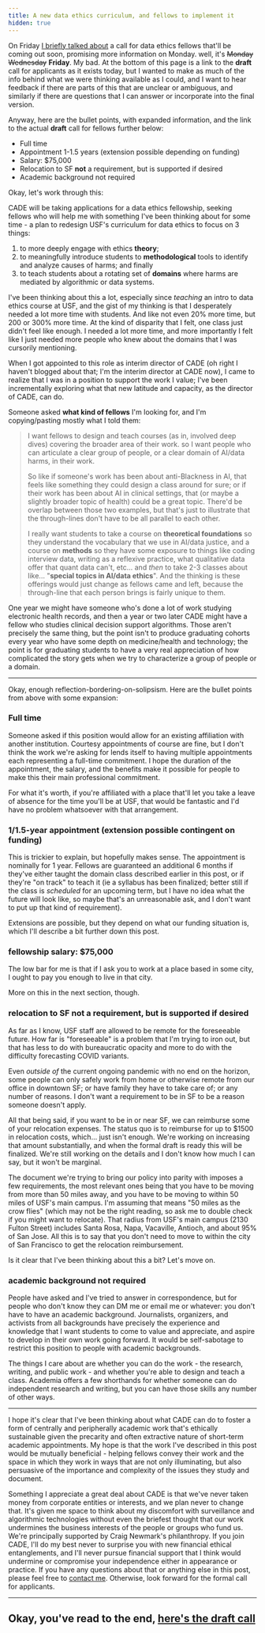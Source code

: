 ```yaml
---
title: A new data ethics curriculum, and fellows to implement it
hidden: true
---
```


On Friday [I briefly talked about][tweet] a call for data ethics fellows that'll be coming out soon, promising more information on Monday. well, it's ~~Monday~~ ~~Wednesday~~ **Friday**. My bad. At the bottom of this page is a link to the **draft** call for applicants as it exists today, but I wanted to make as much of the info behind what we were thinking available as I could, and I want to hear feedback if there are parts of this that are unclear or ambiguous, and similarly if there are questions that I can answer or incorporate into the final version.

Anyway, here are the bullet points, with expanded information, and the link to the actual **draft** call for fellows further below:

- Full time
- Appointment 1-1.5 years (extension possible depending on funding)
- Salary: $75,000
- Relocation to SF **not** a requirement, but is supported if desired
- Academic background not required

Okay, let's work through this:

CADE will be taking applications for a data ethics fellowship, seeking fellows who will help me with something I've been thinking about for some time - a plan to redesign USF's curriculum for data ethics to focus on 3 things:

1. to more deeply engage with ethics **theory**;
2. to meaningfully introduce students to **methodological** tools to identify and analyze causes of harms; and finally
3. to teach students about a rotating set of **domains** where harms are mediated by algorithmic or data systems.

I've been thinking about this a lot, especially since *teaching* an intro to data ethics course at USF, and the gist of my thinking is that I desperately needed a lot more time with students. And like not even 20% more time, but 200 or 300% more time. At the kind of disparity that I felt, one class just didn't feel like enough. I needed a lot more time, and more importantly I felt like I just needed more people who knew about the domains that I was cursorily mentioning.

When I got appointed to this role as interim director of CADE (oh right I haven't blogged about that; I'm the interim director at CADE now), I came to realize that I was in a position to support the work I value; I've been incrementally exploring what that new latitude and capacity, as the director of CADE, can do.

Someone asked **what kind of fellows** I'm looking for, and I'm copying/pasting mostly what I told them:

> I want fellows to design and teach courses (as in, involved deep dives) covering the broader area of their work. so I want people who can articulate a clear group of people, or a clear domain of AI/data harms, in their work.
> 
> So like if someone's work has been about anti-Blackness in AI, that feels like something they could design a class around for sure; or if their work has been about AI in clinical settings, that (or maybe a slightly broader topic of health) could be a great topic. There'd be overlap between those two examples, but that's just to illustrate that the through-lines don't have to be all parallel to each other.
> 
> I really want students to take a course on **theoretical foundations** so they understand the vocabulary that we use in AI/data justice, and a course on **methods** so they have some exposure to things like coding interview data, writing as a reflexive practice, what qualitative data offer that quant data can't, etc... and *then* to take 2-3 classes about like... "**special topics in AI/data ethics**". And the thinking is these offerings would just change as fellows came and left, because the through-line that each person brings is fairly unique to them.

One year we might have someone who's done a lot of work studying electronic health records, and then a year or two later CADE might have a fellow who studies clinical decision support algorithms. Those aren't precisely the same thing, but the point isn't to produce graduating cohorts every year who have some depth on medicine/health and technology; the point is for graduating students to have a very real appreciation of how complicated the story gets when we try to characterize a group of people or a domain.

---

Okay, enough reflection-bordering-on-solipsism. Here are the bullet points from above with some expansion:

### Full time
Someone asked if this position would allow for an existing affiliation with another institution. Courtesy appointments of course are fine, but I don't think the work we're asking for lends itself to having multiple appointments each representing a full-time commitment. I hope the duration of the appointment, the salary, and the benefits make it possible for people to make this their main professional commitment.

For what it's worth, if you're affiliated with a place that'll let you take a leave of absence for the time you'll be at USF, that would be fantastic and I'd have no problem whatsoever with that arrangement.

### 1/1.5-year appointment (extension possible contingent on funding)
This is trickier to explain, but hopefully makes sense. The appointment is nominally for 1 year. Fellows are guaranteed an additional 6 months if they've either taught the domain class described earlier in this post, or if they're "on track" to teach it (ie a syllabus has been finalized; better still if the class is *scheduled* for an upcoming term, but I have no idea what the future will look like, so maybe that's an unreasonable ask, and I don't want to put up that kind of requirement).

Extensions are possible, but they depend on what our funding situation is, which I'll describe a bit further down this post.

### fellowship salary: $75,000
The low bar for me is that if I ask you to work at a place based in some city, I ought to pay you enough to live in that city.

More on this in the next section, though.

### relocation to SF **not** a requirement, but is supported if desired
As far as I know, USF staff are allowed to be remote for the foreseeable future. How far is "foreseeable" is a problem that I'm trying to iron out, but that has less to do with bureaucratic opacity and more to do with the difficulty forecasting COVID variants.

Even *outside of* the current ongoing pandemic with no end on the horizon, some people can only safely work from home or otherwise remote from our office in downtown SF; or have family they have to take care of; or any number of reasons. I don't want a requirement to be in SF to be a reason someone doesn't apply.

All that being said, if you want to be in or near SF, we can reimburse some of your relocation expenses. The status quo is to reimburse for up to $1500 in relocation costs, which... just isn't enough. We're working on increasing that amount substantially, and when the formal draft is ready this will be finalized. We're still working on the details and I don't know how much I can say, but it won't be marginal.

The document we're trying to bring our policy into parity with imposes a few requirements, the most relevant ones being that you have to be moving from more than 50 miles away, and you have to be moving to within 50 miles of USF's main campus. I'm assuming that means "50 miles as the crow flies" (which may not be the right reading, so ask me to double check if you might want to relocate). That radius from USF's main campus (2130 Fulton Street) includes Santa Rosa, Napa, Vacaville, Antioch, and about 95% of San Jose. All this is to say that you don't need to move to within the city of San Francisco to get the relocation reimbursement.

Is it clear that I've been thinking about this a bit? Let's move on.

### academic background not required
People have asked and I've tried to answer in correspondence, but for people who don't know they can DM me or email me or whatever: you don't have to have an academic background. Journalists, organizers, and activists from all backgrounds have precisely the experience and knowledge that I want students to come to value and appreciate, and aspire to develop in their own work going forward. It would be self-sabotage to restrict this position to people with academic backgrounds.

The things I care about are whether you can do the work - the research, writing, and public work - and whether you're able to design and teach a class. Academia offers a few shorthands for whether someone can do independent research and writing, but you can have those skills any number of other ways.

---

I hope it's clear that I've been thinking about what CADE can do to foster a form of centrally and peripherally academic work that's ethically sustainable given the precarity and often extractive nature of short-term academic appointments. My hope is that the work I've described in this post would be mutually beneficial - helping fellows convey their work and the space in which they work in ways that are not only illuminating, but also persuasive of the importance and complexity of the issues they study and document.

Something I appreciate a great deal about CADE is that we've never taken money from corporate entities or interests, and we plan never to change that. It's given me space to think about my discomfort with surveillance and algorithmic technologies without even the briefest thought that our work undermines the business interests of the people or groups who fund us. We're principally supported by Craig Newmark's philanthropy. If you join CADE, I'll do my best never to surprise you with new financial ethical entanglements, and I'll never pursue financial support that I think would undermine or compromise your independence either in appearance or practice. If you have any questions about that or anything else in this post, please feel free to [contact me][contact]. Otherwise, look forward for the formal call for applicants.

---

## Okay, you've read to the end, [here's the draft call][draft_call]

[contact]: /contact
[tweet]: https://twitter.com/_alialkhatib/status/1436542364584005634?s=20
[draft_call]: /cade/draft_call
